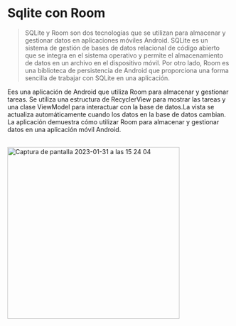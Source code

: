 # Sqlite con Room
> SQLite y Room son dos tecnologías que se utilizan para almacenar y gestionar datos en aplicaciones móviles Android. 
SQLite es un sistema de gestión de bases de datos relacional de código abierto que se integra en el sistema operativo y
permite el almacenamiento de datos en un archivo en el dispositivo móvil. Por otro lado, Room es una biblioteca de persistencia de Android
que proporciona una forma sencilla de trabajar con SQLite en una aplicación.




Ees una aplicación de Android que utiliza Room para almacenar y gestionar tareas. Se utiliza una estructura de RecyclerView para mostrar las tareas y una clase ViewModel para interactuar
con la base de datos.La vista se actualiza automáticamente cuando los datos en la base de datos cambian. La aplicación demuestra cómo utilizar Room para almacenar y gestionar datos en una aplicación móvil Android.


<br/>
<img width="387" alt="Captura de pantalla 2023-01-31 a las 15 24 04" src="https://user-images.githubusercontent.com/33204630/215791570-4e43ccf5-788d-4127-abee-0042beb31f14.png">
